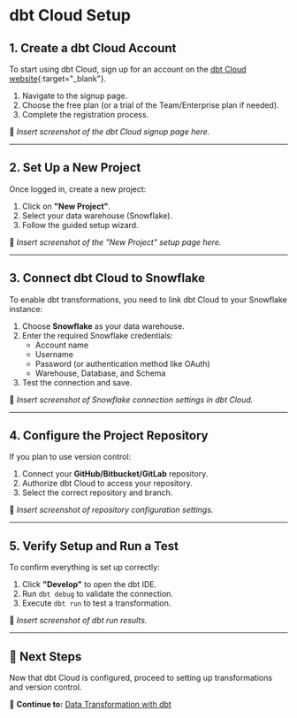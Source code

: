 # dbt Cloud Setup

## 1. Create a dbt Cloud Account
To start using dbt Cloud, sign up for an account on the [dbt Cloud website](https://cloud.getdbt.com/){:target="_blank"}.

1. Navigate to the signup page.
2. Choose the free plan (or a trial of the Team/Enterprise plan if needed).
3. Complete the registration process.

📸 *Insert screenshot of the dbt Cloud signup page here.*

---

## 2. Set Up a New Project
Once logged in, create a new project:

1. Click on **"New Project"**.
2. Select your data warehouse (Snowflake).
3. Follow the guided setup wizard.

📸 *Insert screenshot of the "New Project" setup page here.*

---

## 3. Connect dbt Cloud to Snowflake
To enable dbt transformations, you need to link dbt Cloud to your Snowflake instance:

1. Choose **Snowflake** as your data warehouse.
2. Enter the required Snowflake credentials:
   - Account name
   - Username
   - Password (or authentication method like OAuth)
   - Warehouse, Database, and Schema
3. Test the connection and save.

📸 *Insert screenshot of Snowflake connection settings in dbt Cloud.*

---

## 4. Configure the Project Repository
If you plan to use version control:

1. Connect your **GitHub/Bitbucket/GitLab** repository.
2. Authorize dbt Cloud to access your repository.
3. Select the correct repository and branch.

📸 *Insert screenshot of repository configuration settings.*

---

## 5. Verify Setup and Run a Test
To confirm everything is set up correctly:

1. Click **"Develop"** to open the dbt IDE.
2. Run `dbt debug` to validate the connection.
3. Execute `dbt run` to test a transformation.

📸 *Insert screenshot of dbt run results.*

---

## 🎉 Next Steps
Now that dbt Cloud is configured, proceed to setting up transformations and version control.

🔗 **Continue to:** [Data Transformation with dbt](dbt-transformation.md)